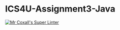 # ICS4U-Assignment3-Java
[![Mr Coxall's Super Linter](https://github.com/Yiyun-Qin/ICS4U-Assignment3-Java/workflows/Mr%20Coxall's%20Super%20Linter/badge.svg)](https://github.com/Yiyun-Qin/ICS4U-Assignment3-Java/actions/)
